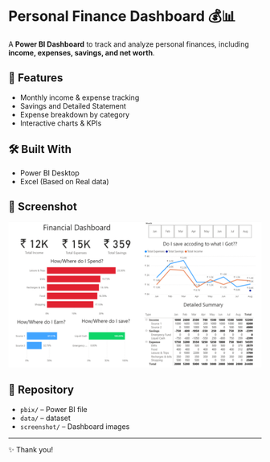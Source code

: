 # Personal Finance Dashboard 💰📊

A **Power BI Dashboard** to track and analyze personal finances, including **income, expenses, savings, and net worth**.

## 🚀 Features
- Monthly income & expense tracking  
- Savings and Detailed Statement
- Expense breakdown by category  
- Interactive charts & KPIs  

## 🛠️ Built With
- Power BI Desktop  
- Excel (Based on Real data)  

## 📸 Screenshot

![Dashboard Overview](Screenshot/image.png)

## 📂 Repository
- `pbix/` – Power BI file  
- `data/` – dataset
- `screenshot/` – Dashboard images  


---
✨ Thank you!
